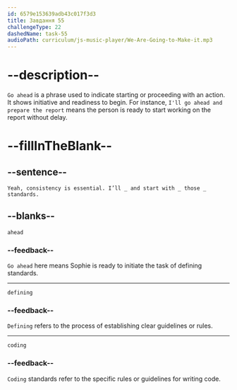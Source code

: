 ```yaml
---
id: 6579e153639adb43c017f3d3
title: Завдання 55
challengeType: 22
dashedName: task-55
audioPath: curriculum/js-music-player/We-Are-Going-to-Make-it.mp3
---
```


<!--
AUDIO REFERENCE: 
Sophie: "Yeah, consistency is essential. I’ll _ and start with _ those _ standards."
-->

# --description--

`Go ahead` is a phrase used to indicate starting or proceeding with an action. It shows initiative and readiness to begin. For instance, `I'll go ahead and prepare the report` means the person is ready to start working on the report without delay.

# --fillInTheBlank--

## --sentence--

`Yeah, consistency is essential. I’ll _ and start with _ those _ standards.`

## --blanks--

`ahead`

### --feedback--

`Go ahead` here means Sophie is ready to initiate the task of defining standards.

---

`defining`

### --feedback--

`Defining` refers to the process of establishing clear guidelines or rules.

---

`coding`

### --feedback--

`Coding` standards refer to the specific rules or guidelines for writing code.

